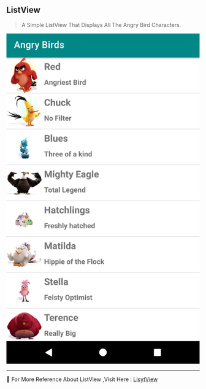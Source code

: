## ListView

> A Simple ListView That Displays All The Angry Bird Characters.

<p align="center">
	<img src="Img/Snap.png">
</p>	

---
💠 For More Reference About ListView ,Visit Here : [LisytView](https://developer.android.com/reference/android/widget/ListView)